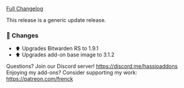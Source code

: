 [Full Changelog][changelog]

This release is a generic update release.

### 🔨 Changes

- :arrow_up: Upgrades Bitwarden RS to 1.9.1
- :arrow_up: Upgrades add-on base image to 3.1.2

[changelog]: https://github.com/hassio-addons/addon-bitwarden/compare/v0.1.0...v0.1.1

Questions? Join our Discord server! https://discord.me/hassioaddons
Enjoying my add-ons? Consider supporting my work: https://patreon.com/frenck